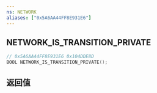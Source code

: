 ```yaml
---
ns: NETWORK
aliases: ["0x5A6AA44FF8E931E6"]
---
```

## NETWORK_IS_TRANSITION_PRIVATE

```c
// 0x5A6AA44FF8E931E6 0x104DDE8D
BOOL NETWORK_IS_TRANSITION_PRIVATE();
```


## 返回值

